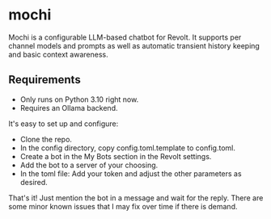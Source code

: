 # mochi

Mochi is a configurable LLM-based chatbot for Revolt. It supports per channel models and prompts as well as automatic transient history keeping and basic context awareness.

## Requirements
* Only runs on Python 3.10 right now.
* Requires an Ollama backend. 

It's easy to set up and configure:

* Clone the repo.
* In the config directory, copy config.toml.template to config.toml.
* Create a bot in the My Bots section in the Revolt settings.
* Add the bot to a server of your choosing.
* In the toml file: Add your token and adjust the other parameters as desired.

That's it! Just mention the bot in a message and wait for the reply.
There are some minor known issues that I may fix over time if there is demand.
